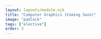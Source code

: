```yaml
---
layout: layouts/module.njk
title: "Computer Graphics (Coming Soon)"
image: "padlock"
tags: ["elective"]
order: 3
---
```

